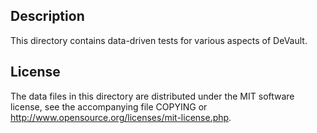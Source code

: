 Description
------------

This directory contains data-driven tests for various aspects of DeVault.

License
--------

The data files in this directory are distributed under the MIT software
license, see the accompanying file COPYING or
http://www.opensource.org/licenses/mit-license.php.

